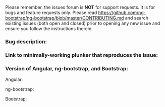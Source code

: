 Please remember, the issues forum is __NOT__ for support requests. It is for bugs and feature requests only.
Please read https://github.com/ng-bootstrap/ng-bootstrap/blob/master/CONTRIBUTING.md and search
existing issues (both open and closed) prior to opening any new issue and ensure you follow the instructions therein.

### Bug description:

### Link to minimally-working plunker that reproduces the issue:

### Version of Angular, ng-bootstrap, and Bootstrap:

Angular:

ng-bootstrap:

Bootstrap:
